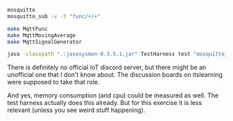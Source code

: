 ```bash
mosquitto
mosquitto_sub -v -t "func/+/+"

make MqttFunc
make MqttMovingAverage
make MqttSignalGenerator

java -classpath ".:javasysmon-0.3.5.1.jar" TestHarness test "mosquitto_sub -v -t \"func/+/+\""

```

There is definitely no official IoT discord server, but there might be an unofficial one that I don't know about. The discussion boards on itslearning were supposed to take that role.

And yes, memory consumption (and cpu) could be measured as well. The test harness actually does this already. 
But for this exercise it is less relevant (unless you see weird stuff happening).
